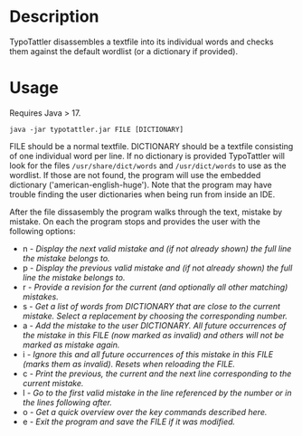 # Description

TypoTattler disassembles a textfile into its individual words and checks them against the default wordlist (or a dictionary if provided).

# Usage

Requires Java > 17.

`java -jar typotattler.jar FILE [DICTIONARY]`

FILE should be a normal textfile. DICTIONARY should be a textfile consisting of one individual word per line. If no dictionary is provided TypoTattler will look for the files `/usr/share/dict/words` and `/usr/dict/words` to use as the wordlist. If those are not found, the program will use the embedded dictionary ('american-english-huge'). Note that the program may have trouble finding the user dictionaries when being run from inside an IDE.

After the file dissasembly the program walks through the text, mistake by mistake. On each the program stops and provides the user with the following options:

* n - *Display the next valid mistake and (if not already shown) the full line the mistake belongs to.*
* p - *Display the previous valid mistake and (if not already shown) the full line the mistake belongs to.*
* r - *Provide a revision for the current (and optionally all other matching) mistakes.*
* s - *Get a list of words from DICTIONARY that are close to the current mistake. Select a replacement by choosing the corresponding number.*
* a - *Add the mistake to the user DICTIONARY. All future occurrences of the mistake in this FILE (now marked as invalid) and others will not be marked as mistake again.*
* i - *Ignore this and all future occurrences of this mistake in this FILE (marks them as invalid). Resets when reloading the FILE.*
* c - *Print the previous, the current and the next line corresponding to the current mistake.*
* l - *Go to the first valid mistake in the line referenced by the number or in the lines following after.*
* o - *Get a quick overview over the key commands described here.*
* e - *Exit the program and save the FILE if it was modified.*
